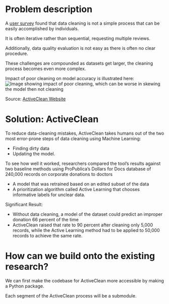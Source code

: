 # Problem description

A [user survey](https://activeclean.github.io/files/hilda-2016.pdf) found that 
data cleaning is not a simple process that can be easily accomplished by individuals. 

It is often iterative rather than sequential, requesting multiple reviews.

Additionally, data quality evaluation is not easy as there is often no clear 
procedure. 

These challenges are compounded as datasets get larger, 
the cleaning process becomes even more complex.

Impact of poor cleaning on model accuracy is illustrated here:
![Image showing impact of poor cleaning, 
which can be worse in skewing the model then not cleaning](Images/ImpactOfPoorCleaning.png)

Source: [ActiveClean Website](https://activeclean.github.io/)

# Solution: ActiveClean

To reduce data-cleaning mistakes, ActiveClean takes humans out of the two most error-prone steps
of data cleaning using Machine Learning: 
* Finding dirty data
* Updating the model. 

To see how well it worked, researchers compared the tool’s results against two 
baseline methods using ProPublica’s Dollars for Docs database of 240,000 records on corporate donations to doctors
* A model that was retrained based on an edited subset of the data
* A prioritization algorithm called Active Learning that chooses informative labels for unclear data.

Significant Result:
* Without data cleaning, a model of the dataset could predict an improper donation 
66 percent of the time
* ActiveClean raised that rate to 90 percent after cleaning only 5,000 records, 
while the Active Learning method had to be applied to 50,000 records to achieve the same rate.


# How can we build onto the existing research?

We can first make the codebase for ActiveClean more accessible by making a Python package.

Each segment of the ActiveClean process will be a submodule.